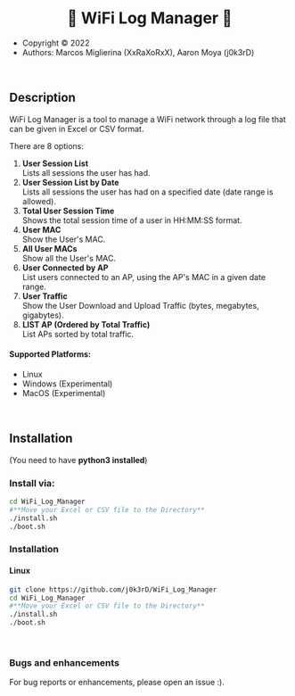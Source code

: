 <h1 align="center">🔧 WiFi Log Manager 🔧</h1>

- Copyright ©️ 2022
- Authors: Marcos Miglierina (XxRaXoRxX),
           Aaron Moya (j0k3rD)
<br>
           
<h2>Description</h2>
<p>WiFi Log Manager is a tool to manage a WiFi network through a log file that can be given in Excel or CSV format.</p>

There are 8 options:
1. **User Session List**
<br>Lists all sessions the user has had.
2. **User Session List by Date**
<br>Lists all sessions the user has had on a specified date (date range is allowed).
3. **Total User Session Time**
<br>Shows the total session time of a user in HH:MM:SS format.
4. **User MAC**
<br>Show the User's MAC.
5. **All User MACs**
<br>Show all the User's MAC.
6. **User Connected by AP**
<br>List users connected to an AP, using the AP's MAC in a given date range.
7. **User Traffic**
<br>Show the User Download and Upload Traffic (bytes, megabytes, gigabytes).
8. **LIST AP (Ordered by Total Traffic)**
<br>List APs sorted by total traffic.

<h4>Supported Platforms:</h4>

- Linux
- Windows (Experimental)
- MacOS (Experimental)

<br>

<h2>Installation</h2>

(You need to have **python3 installed**)

<h3>Install via:</h3>

```bash
cd WiFi_Log_Manager
#**Move your Excel or CSV file to the Directory**
./install.sh
./boot.sh
```

<h3>Installation</h3>
<h4>Linux</h4>

```bash
git clone https://github.com/j0k3rD/WiFi_Log_Manager 
cd WiFi_Log_Manager
#**Move your Excel or CSV file to the Directory**
./install.sh
./boot.sh
```
<br>
<h3>Bugs and enhancements</h3>
For bug reports or enhancements, please open an issue :).
